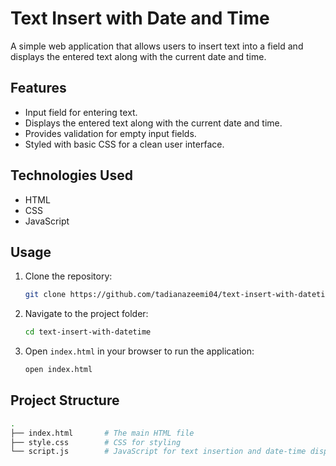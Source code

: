 # Text Insert with Date and Time

A simple web application that allows users to insert text into a field and displays the entered text along with the current date and time.

## Features

- Input field for entering text.
- Displays the entered text along with the current date and time.
- Provides validation for empty input fields.
- Styled with basic CSS for a clean user interface.

## Technologies Used

- HTML
- CSS
- JavaScript

## Usage

1. Clone the repository:

    ```bash
    git clone https://github.com/tadianazeemi04/text-insert-with-datetime.git
    ```

2. Navigate to the project folder:

    ```bash
    cd text-insert-with-datetime
    ```

3. Open `index.html` in your browser to run the application:

    ```bash
    open index.html
    ```

## Project Structure

```bash
.
├── index.html       # The main HTML file
├── style.css        # CSS for styling
└── script.js        # JavaScript for text insertion and date-time display
